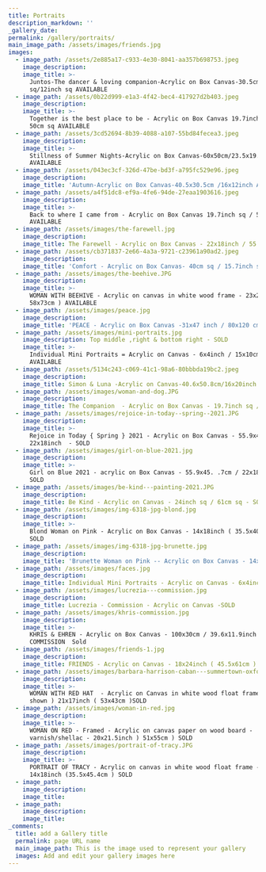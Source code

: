 ```yaml
---
title: Portraits
description_markdown: ''
_gallery_date:
permalink: /gallery/portraits/
main_image_path: /assets/images/friends.jpg
images:
  - image_path: /assets/2e885a17-c933-4e30-8041-aa357b698753.jpeg
    image_description:
    image_title: >-
      Juntos-The dancer & loving companion-Acrylic on Box Canvas-30.5cm
      sq/12inch sq AVAILABLE 
  - image_path: /assets/0b22d999-e1a3-4f42-bec4-417927d2b403.jpeg
    image_description:
    image_title: >-
      Together is the best place to be - Acrylic on Box Canvas 19.7inch sq /
      50cm sq AVAILABLE 
  - image_path: /assets/3cd52694-8b39-4088-a107-55bd84fecea3.jpeg
    image_description:
    image_title: >-
      Stillness of Summer Nights-Acrylic on Box Canvas-60x50cm/23.5x19.5inch
      AVAILABLE 
  - image_path: /assets/043ec3cf-326d-47be-bd3f-a795fc529e96.jpeg
    image_description:
    image_title: 'Autumn-Acrylic on Box Canvas-40.5x30.5cm /16x12inch AVAILABLE '
  - image_path: /assets/a4f51dc8-ef9a-4fe6-94de-27eaa1903616.jpeg
    image_description:
    image_title: >-
      Back to where I came from - Acrylic on Box Canvas 19.7inch sq / 50cm sq
      AVAILABLE 
  - image_path: /assets/images/the-farewell.jpg
    image_description:
    image_title: The Farewell - Acrylic on Box Canvas - 22x18inch / 55.9x45.7cm AVAILABLE
  - image_path: /assets/cb371837-2e66-4a3a-9721-c23961a90ad2.jpeg
    image_description:
    image_title: 'Comfort - Acrylic on Box Canvas- 40cm sq / 15.7inch sq AVAILABLE '
  - image_path: /assets/images/the-beehive.JPG
    image_description:
    image_title: >-
      WOMAN WITH BEEHIVE - Acrylic on canvas in white wood frame - 23x29inch (
      58x73cm ) AVAILABLE
  - image_path: /assets/images/peace.jpg
    image_description:
    image_title: 'PEACE - Acrylic on Box Canvas -31x47 inch / 80x120 cm - AVAILABLE '
  - image_path: /assets/images/mini-portraits.jpg
    image_description: Top middle ,right & bottom right - SOLD
    image_title: >-
      Individual Mini Portraits = Acrylic on Canvas - 6x4inch / 15x10cm - 3
      AVAILABLE
  - image_path: /assets/5134c243-c069-41c1-98a6-80bbbda19bc2.jpeg
    image_description:
    image_title: Simon & Luna -Acrylic on Canvas-40.6x50.8cm/16x20inch COMMISSION SOLD
  - image_path: /assets/images/woman-and-dog.JPG
    image_description:
    image_title: The Companion  - Acrylic on Box Canvas - 19.7inch sq / 50cm sq AVAILABLE
  - image_path: /assets/images/rejoice-in-today--spring--2021.JPG
    image_description:
    image_title: >-
      Rejoice in Today { Spring } 2021 - Acrylic on Box Canvas - 55.9x45.7cm /
      22x18inch  - SOLD
  - image_path: /assets/images/girl-on-blue-2021.jpg
    image_description:
    image_title: >-
      Girl on Blue 2021 - acrylic on Box Canvas - 55.9x45. .7cm / 22x18inch -
      SOLD
  - image_path: /assets/images/be-kind---painting-2021.JPG
    image_description:
    image_title: Be Kind - Acrylic on Canvas - 24inch sq / 61cm sq - SOLD
  - image_path: /assets/images/img-6318-jpg-blond.jpg
    image_description:
    image_title: >-
      Blond Woman on Pink - Acrylic on Box Canvas - 14x18inch ( 35.5x40.5cm)
      SOLD 
  - image_path: /assets/images/img-6318-jpg-brunette.jpg
    image_description:
    image_title: 'Brunette Woman on Pink -- Acrylic on Box Canvas - 14x18inch SOLD '
  - image_path: /assets/images/faces.jpg
    image_description:
    image_title: Individual Mini Portraits - Acrylic on Canvas - 6x4inch/15x10cm - SOLD
  - image_path: /assets/images/lucrezia---commission.jpg
    image_description:
    image_title: Lucrezia - Commission - Acrylic on Canvas -SOLD
  - image_path: /assets/images/khris-commission.jpg
    image_description:
    image_title: >-
      KHRIS & EHREN - Acrylic on Box Canvas - 100x30cm / 39.6x11.9inch -
      COMMISSION  Sold
  - image_path: /assets/images/friends-1.jpg
    image_description:
    image_title: FRIENDS - Acrylic on Canvas - 18x24inch ( 45.5x61cm ) SOLD
  - image_path: /assets/images/barbara-harrison-caban---summertown-oxford-city.jpg
    image_description:
    image_title: >-
      WOMAN WITH RED HAT  - Acrylic on Canvas in white wood float frame (not
      shown ) 21x17inch ( 53x43cm )SOLD
  - image_path: /assets/images/woman-in-red.jpg
    image_description:
    image_title: >-
      WOMAN ON RED - Framed - Acrylic on canvas paper on wood board -
      varnish/shellac - 20x21.5inch ) 51x55cm ) SOLD
  - image_path: /assets/images/portrait-of-tracy.JPG
    image_description:
    image_title: >-
      PORTRAIT OF TRACY - Acrylic on canvas in white wood float frame -
      14x18inch (35.5x45.4cm ) SOLD
  - image_path:
    image_description:
    image_title:
  - image_path:
    image_description:
    image_title:
_comments:
  title: add a Gallery title
  permalink: page URL name
  main_image_path: This is the image used to represent your gallery
  images: Add and edit your gallery images here
---
```


